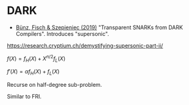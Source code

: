 # DARK

* [Bünz, Fisch & Szepieniec (2019)](https://eprint.iacr.org/2019/1229.pdf) "Transparent SNARKs from DARK Compilers". Introduces "supersonic".

<https://research.cryptium.ch/demystifying-supersonic-part-ii/>

$f(X) = f_H(X) + X^{n/2} f_L(X)$

$f'(X) = \alpha f_H(X) + f_L(X)$

Recurse on half-degree sub-problem.

Similar to FRI.
